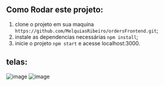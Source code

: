 ## Como Rodar este projeto:
1. clone o projeto em sua maquina ```https://github.com/MelquiasRibeiro/ordersFrontend.git```;
2. instale as dependencias necessárias ```npm install```;
3. inicie o projeto ```npm start``` e acesse localhost:3000.

## telas:

![image](https://user-images.githubusercontent.com/54459438/154819468-4bd65c88-118b-4a07-b883-0c34221b2382.png)
![image](https://user-images.githubusercontent.com/54459438/154819483-26291955-1f61-4a2a-8206-a13a7e6ad6e7.png)


 
